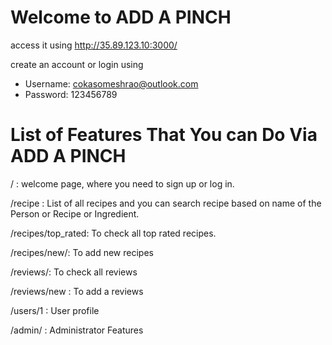 # Welcome to ADD A PINCH


access it using
http://35.89.123.10:3000/ 

create an account or login using

* Username: cokasomeshrao@outlook.com
* Password: 123456789


# List of Features That You can Do Via ADD A PINCH

/ : welcome page, where you need to sign up or log in.

/recipe : List of all recipes and you can search recipe based on name of the Person or Recipe or Ingredient.

/recipes/top_rated: To check all top rated recipes.

/recipes/new/: To add new recipes

/reviews/: To check all reviews 

/reviews/new : To add a reviews

/users/1 : User profile

/admin/ : Administrator Features
